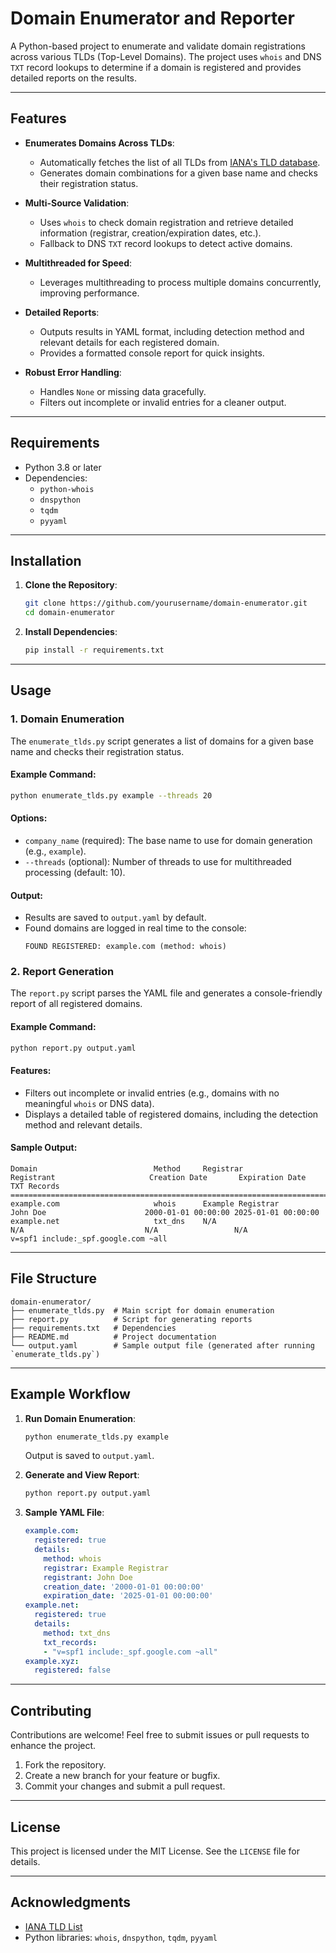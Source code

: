 # Domain Enumerator and Reporter

A Python-based project to enumerate and validate domain registrations across various TLDs (Top-Level Domains). The project uses `whois` and DNS `TXT` record lookups to determine if a domain is registered and provides detailed reports on the results.

---

## Features

- **Enumerates Domains Across TLDs**:
  - Automatically fetches the list of all TLDs from [IANA's TLD database](https://data.iana.org/TLD/tlds-alpha-by-domain.txt).
  - Generates domain combinations for a given base name and checks their registration status.

- **Multi-Source Validation**:
  - Uses `whois` to check domain registration and retrieve detailed information (registrar, creation/expiration dates, etc.).
  - Fallback to DNS `TXT` record lookups to detect active domains.

- **Multithreaded for Speed**:
  - Leverages multithreading to process multiple domains concurrently, improving performance.

- **Detailed Reports**:
  - Outputs results in YAML format, including detection method and relevant details for each registered domain.
  - Provides a formatted console report for quick insights.

- **Robust Error Handling**:
  - Handles `None` or missing data gracefully.
  - Filters out incomplete or invalid entries for a cleaner output.

---

## Requirements

- Python 3.8 or later
- Dependencies:
  - `python-whois`
  - `dnspython`
  - `tqdm`
  - `pyyaml`

---

## Installation

1. **Clone the Repository**:
   ```bash
   git clone https://github.com/yourusername/domain-enumerator.git
   cd domain-enumerator
   ```

2. **Install Dependencies**:
   ```bash
   pip install -r requirements.txt
   ```

---

## Usage

### 1. **Domain Enumeration**
The `enumerate_tlds.py` script generates a list of domains for a given base name and checks their registration status.

#### Example Command:
```bash
python enumerate_tlds.py example --threads 20
```

#### Options:
- `company_name` (required): The base name to use for domain generation (e.g., `example`).
- `--threads` (optional): Number of threads to use for multithreaded processing (default: 10).

#### Output:
- Results are saved to `output.yaml` by default.
- Found domains are logged in real time to the console:
  ```
  FOUND REGISTERED: example.com (method: whois)
  ```

### 2. **Report Generation**
The `report.py` script parses the YAML file and generates a console-friendly report of all registered domains.

#### Example Command:
```bash
python report.py output.yaml
```

#### Features:
- Filters out incomplete or invalid entries (e.g., domains with no meaningful `whois` or DNS data).
- Displays a detailed table of registered domains, including the detection method and relevant details.

#### Sample Output:
```
Domain                          Method     Registrar                      Registrant                     Creation Date       Expiration Date      TXT Records
============================================================================================================================================================
example.com                     whois      Example Registrar              John Doe                      2000-01-01 00:00:00 2025-01-01 00:00:00 
example.net                     txt_dns    N/A                            N/A                           N/A                 N/A                 v=spf1 include:_spf.google.com ~all
```

---

## File Structure

```
domain-enumerator/
├── enumerate_tlds.py  # Main script for domain enumeration
├── report.py          # Script for generating reports
├── requirements.txt   # Dependencies
├── README.md          # Project documentation
└── output.yaml        # Sample output file (generated after running `enumerate_tlds.py`)
```

---

## Example Workflow

1. **Run Domain Enumeration**:
   ```bash
   python enumerate_tlds.py example
   ```
   Output is saved to `output.yaml`.

2. **Generate and View Report**:
   ```bash
   python report.py output.yaml
   ```

3. **Sample YAML File**:
   ```yaml
   example.com:
     registered: true
     details:
       method: whois
       registrar: Example Registrar
       registrant: John Doe
       creation_date: '2000-01-01 00:00:00'
       expiration_date: '2025-01-01 00:00:00'
   example.net:
     registered: true
     details:
       method: txt_dns
       txt_records:
       - "v=spf1 include:_spf.google.com ~all"
   example.xyz:
     registered: false
   ```

---

## Contributing

Contributions are welcome! Feel free to submit issues or pull requests to enhance the project.

1. Fork the repository.
2. Create a new branch for your feature or bugfix.
3. Commit your changes and submit a pull request.

---

## License

This project is licensed under the MIT License. See the `LICENSE` file for details.

---

## Acknowledgments

- [IANA TLD List](https://data.iana.org/TLD/tlds-alpha-by-domain.txt)
- Python libraries: `whois`, `dnspython`, `tqdm`, `pyyaml`